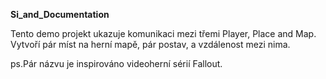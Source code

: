 __Si_and_Documentation__


Tento demo projekt ukazuje komunikaci mezi třemi Player, Place and Map.
Vytvoří pár míst na herní mapě, pár postav, a vzdálenost mezi nima.
  
  
ps.Pár názvu je inspirováno videoherní sérií Fallout.
